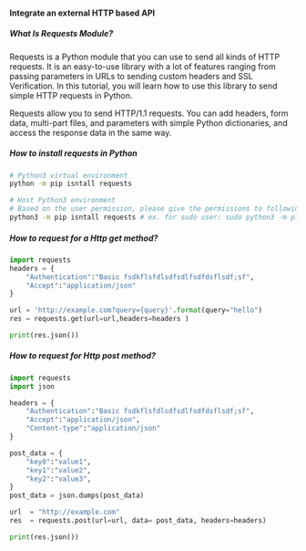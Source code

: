 #### Integrate an external HTTP based API

##### What Is Requests Module?
Requests is a Python module that you can use to send all kinds of HTTP requests. It is an easy-to-use library with a lot of features ranging from passing parameters in URLs to sending custom headers and SSL Verification. In this tutorial, you will learn how to use this library to send simple HTTP requests in Python.

Requests allow you to send HTTP/1.1 requests. You can add headers, form data, multi-part files, and parameters with simple Python dictionaries, and access the response data in the same way.

##### How to install requests in Python
```bash
# Python3 virtual environment
python -m pip isntall requests

# Host Python3 environment
# Based on the user permission, please give the permissions to following command
python3 -m pip isntall requests # ex. for sudo user: sudo python3 -m pip isntall requests 

```

##### How to request for a Http get method?
```python
import requests
headers = {
    "Authentication":"Basic fsdkflsfdlsdfsdlfsdfdsflsdf;sf",
    "Accept":"application/json"
}

url = 'http://example.com?query={query}'.format(query="hello")
res = requests.get(url=url,headers=headers )

print(res.json())
```


##### How to request for Http post method?
```python
import requests
import json

headers = {
    "Authentication":"Basic fsdkflsfdlsdfsdlfsdfdsflsdf;sf",
    "Accept":"application/json",
    "Content-type":"application/json"
}

post_data = {
    "key0":"value1",
    "key1":"value2",
    "key2":"value3",
}
post_data = json.dumps(post_data)

url  = "http://example.com"
res  = requests.post(url=url, data= post_data, headers=headers)

print(res.json())

```


